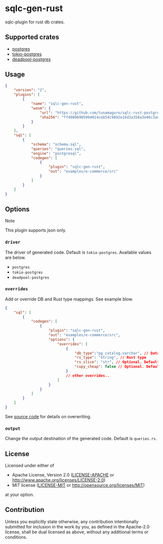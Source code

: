 # sqlc-gen-rust

sqlc-plugin for rust db crates.

## Supported crates

- [postgres](https://crates.io/crates/postgres)
- [tokio-postgres](https://crates.io/crates/tokio-postgres)
- [deadpool-postgres](https://crates.io/crates/deadpool-postgres)

## Usage

```json
{
    "version": "2",
    "plugins": [
        {
            "name": "sqlc-gen-rust",
            "wasm": {
                "url": "https://github.com/tunamaguro/sqlc-rust-postgres/releases/download/v0.1.0/sqlc-gen-rust.wasm",
                "sha256": "ff49896905994014ceb54c9892e16d3a358a3e46c3a09a1c22fbc28b9a38c0c9"
            }
        }
    ],
    "sql": [
        {
            "schema": "schema.sql",
            "queries": "queries.sql",
            "engine": "postgresql",
            "codegen": [
                {
                    "plugin": "sqlc-gen-rust",
                    "out": "examples/e-commerce/src"
                }
            ]
        }
    ]
}
```

## Options

> [!NOTE]
> This plugin supports json only.

### `driver`

The driver of generated code. Default is `tokio-postgres`. Available values are below.

- `postgres`
- `tokio-postgres`
- `deadpool-postgres`


### `overrides`

Add or override DB and Rust type mappings. See example blow.

```json
{
    "sql": [
        {
            "codegen": [
                {
                    "plugin": "sqlc-gen-rust",
                    "out": "examples/e-commerce/src",
                    "options": {
                        "overrides": [
                            {
                                "db_type":"pg_catalog.varchar", // Database type
                                "rs_type": "String", // Rust type
                                "rs_slice": "str", // Optional. Default is None. If set, the argument of the generated code uses `&str` instead of `&String`.
                                "copy_cheap": false // Optional. Default is false. If true, the argument of the generated code uses `i32` instead of `&i32`.
                            }
                            // other overrides..
                        ]
                    }
                }
            ]
        }
    ]
}
```

See [source code](https://github.com/sqlc-dev/sqlc/blob/v1.29.0/internal/codegen/golang/postgresql_type.go#L37-L605) for details on overwriting.

### `output`

Change the output destination of the generated code. Default is `queries.rs`. 

## License

Licensed under either of

- Apache License, Version 2.0 ([LICENSE-APACHE](./LICENSE-APACHE) or <http://www.apache.org/licenses/LICENSE-2.0>)
- MIT license ([LICENSE-MIT](./LICENSE-MIT) or <http://opensource.org/licenses/MIT>)

at your option.

## Contribution

Unless you explicitly state otherwise, any contribution intentionally submitted for inclusion in the work by you, as defined in the Apache-2.0 license, shall be dual licensed as above, without any additional terms or conditions.